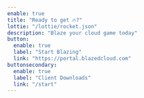 ```yaml
---
enable: true
title: "Ready to get 🔥?"
lottie: "/lottie/rocket.json"
description: "Blaze your cloud game today"
button:
  enable: true
  label: "Start Blazing"
  link: "https://portal.blazedcloud.com"
buttonsecondary:
  enable: true
  label: "Client Downloads"
  link: "/start"
---
```

